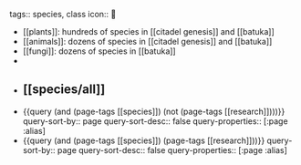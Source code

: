 tags:: species, class
icon:: 🌈

- [[plants]]: hundreds of species in [[citadel genesis]] and [[batuka]]
- [[animals]]: dozens of species in [[citadel genesis]] and [[batuka]]
- [[fungi]]: dozens of species in [[batuka]]
-
- ## [[species/all]]
- {{query (and (page-tags [[species]]) (not (page-tags [[research]])))}}
  query-sort-by:: page
  query-sort-desc:: false
  query-properties:: [:page :alias]
- {{query (and (page-tags [[species]]) (page-tags [[research]]))}}
  query-sort-by:: page
  query-sort-desc:: false
  query-properties:: [:page :alias]